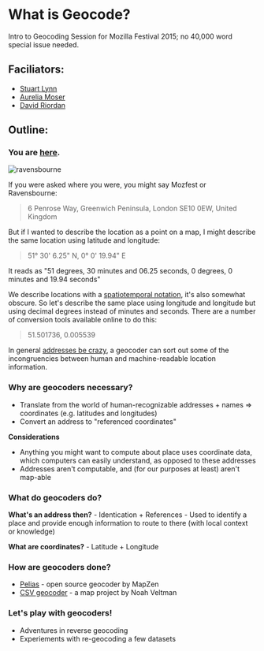 What is Geocode?
=================

Intro to Geocoding Session for Mozilla Festival 2015; no 40,000 word special issue needed.

## Faciliators:
* [Stuart Lynn](https://github.com/stuartlynn)
* [Aurelia Moser](https://github.com/auremoser)
* [David Riordan](https://github.com/riordan)


## Outline:

### You are [here](http://www.ravensbourne.ac.uk/).

![ravensbourne](http://i.imgur.com/GnCgVH7.jpg)

If you were asked where you were, you might say Mozfest or Ravensbourne:

> 6 Penrose Way, Greenwich Peninsula, London SE10 0EW, United Kingdom

But if I wanted to describe the location as a point on a map, I might describe the same location using latitude and longitude:

> 51° 30' 6.25" N, 0° 0' 19.94" E

It reads as "51 degrees, 30 minutes and 06.25 seconds, 0 degrees, 0 minutes and 19.94 seconds"

We describe locations with a [spatiotemporal notation](https://en.wikipedia.org/wiki/Longitude_(book)), it's also somewhat obscure. So let's describe the same place using longitude and longitude but using decimal degrees instead of minutes and seconds. There are a number of conversion tools available online to do this:

> 51.501736, 0.005539

In general [addresses be crazy](https://www.mjt.me.uk/posts/falsehoods-programmers-believe-about-addresses/), a geocoder can sort out some of the incongruencies between human and machine-readable location information.

### Why are geocoders necessary?

- Translate from the world of human-recognizable addresses + names => coordinates (e.g. latitudes and longitudes)
- Convert an address to "referenced coordinates"

**Considerations**
- Anything you might want to compute about place uses coordinate data, which computers can easily understand, as opposed to these addresses
- Addresses aren't computable, and (for our purposes at least) aren't map-able

### What do geocoders do?

**What's an address then?**
	- Identication + References
	- Used to identify a place and provide enough information to route to there (with local context or knowledge)
	
**What are coordinates?**
	- Latitude + Longitude

### How are geocoders done?

* [Pelias](https://mapzen.com/pelias) - open source geocoder by MapZen
* [CSV geocoder](https://github.com/veltman/csvgeocode) - a map project by Noah Veltman

### Let's play with geocoders!

- Adventures in reverse geocoding
- Experiements with re-geocoding a few datasets
